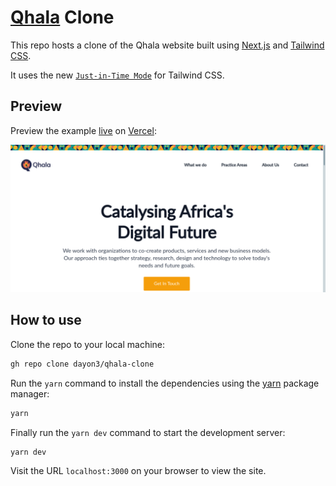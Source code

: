 # [Qhala](https://qhala.com) Clone

This repo hosts a clone of the Qhala website built using [Next.js](https://nextjs.org/) and [Tailwind CSS](https://tailwindcss.com/).

It uses the new [`Just-in-Time Mode`](https://tailwindcss.com/docs/just-in-time-mode) for Tailwind CSS.

## Preview

Preview the example [live](https://qhala-clone.vercel.app/) on [Vercel](http://vercel.com/):

![Website Preview](public/images/banner.png)

## How to use

Clone the repo to your local machine:

```bash
gh repo clone dayon3/qhala-clone
```

Run the `yarn` command to install the dependencies using the [yarn](https://classic.yarnpkg.com/en/) package manager:

```bash
yarn
```

Finally run the `yarn dev` command to start the development server:

```bash
yarn dev
```

Visit the URL `localhost:3000` on your browser to view the site.
